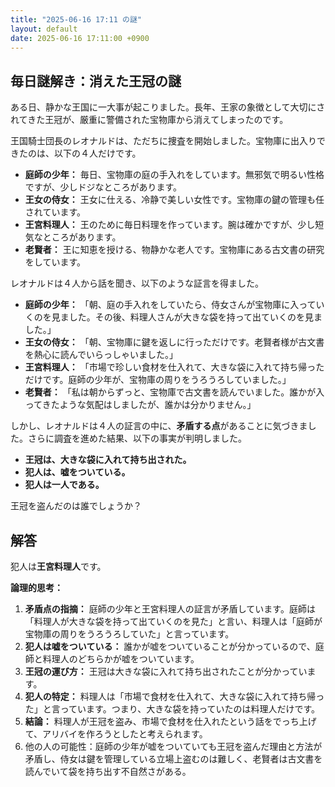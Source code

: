 ```yaml
---
title: "2025-06-16 17:11 の謎"
layout: default
date: 2025-06-16 17:11:00 +0900
---
```

## 毎日謎解き：消えた王冠の謎

ある日、静かな王国に一大事が起こりました。長年、王家の象徴として大切にされてきた王冠が、厳重に警備された宝物庫から消えてしまったのです。

王国騎士団長のレオナルドは、ただちに捜査を開始しました。宝物庫に出入りできたのは、以下の４人だけです。

*   **庭師の少年：** 毎日、宝物庫の庭の手入れをしています。無邪気で明るい性格ですが、少しドジなところがあります。
*   **王女の侍女：** 王女に仕える、冷静で美しい女性です。宝物庫の鍵の管理も任されています。
*   **王宮料理人：** 王のために毎日料理を作っています。腕は確かですが、少し短気なところがあります。
*   **老賢者：** 王に知恵を授ける、物静かな老人です。宝物庫にある古文書の研究をしています。

レオナルドは４人から話を聞き、以下のような証言を得ました。

*   **庭師の少年：** 「朝、庭の手入れをしていたら、侍女さんが宝物庫に入っていくのを見ました。その後、料理人さんが大きな袋を持って出ていくのを見ました。」
*   **王女の侍女：** 「朝、宝物庫に鍵を返しに行っただけです。老賢者様が古文書を熱心に読んでいらっしゃいました。」
*   **王宮料理人：** 「市場で珍しい食材を仕入れて、大きな袋に入れて持ち帰っただけです。庭師の少年が、宝物庫の周りをうろうろしていました。」
*   **老賢者：** 「私は朝からずっと、宝物庫で古文書を読んでいました。誰かが入ってきたような気配はしましたが、誰かは分かりません。」

しかし、レオナルドは４人の証言の中に、**矛盾する点**があることに気づきました。さらに調査を進めた結果、以下の事実が判明しました。

*   **王冠は、大きな袋に入れて持ち出された。**
*   **犯人は、嘘をついている。**
*   **犯人は一人である。**

王冠を盗んだのは誰でしょうか？

## 解答

犯人は**王宮料理人**です。

**論理的思考：**

1.  **矛盾点の指摘：** 庭師の少年と王宮料理人の証言が矛盾しています。庭師は「料理人が大きな袋を持って出ていくのを見た」と言い、料理人は「庭師が宝物庫の周りをうろうろしていた」と言っています。
2.  **犯人は嘘をついている：** 誰かが嘘をついていることが分かっているので、庭師と料理人のどちらかが嘘をついています。
3.  **王冠の運び方：** 王冠は大きな袋に入れて持ち出されたことが分かっています。
4.  **犯人の特定：** 料理人は「市場で食材を仕入れて、大きな袋に入れて持ち帰った」と言っています。つまり、大きな袋を持っていたのは料理人だけです。
5.  **結論：** 料理人が王冠を盗み、市場で食材を仕入れたという話をでっち上げて、アリバイを作ろうとしたと考えられます。
6.  他の人の可能性：庭師の少年が嘘をついていても王冠を盗んだ理由と方法が矛盾し、侍女は鍵を管理している立場上盗むのは難しく、老賢者は古文書を読んでいて袋を持ち出す不自然さがある。
